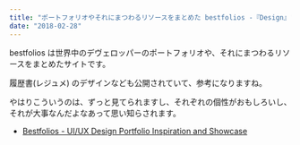 ```yaml
---
title: "ポートフォリオやそれにまつわるリソースをまとめた bestfolios -『Design』"
date: "2018-02-28"
---
```


bestfolios は世界中のデヴェロッパーのポートフォリオや、それにまつわるリソースをまとめたサイトです。

履歴書(レジュメ) のデザインなども公開されていて、参考になりますね。

やはりこういうのは、ずっと見てられますし、それぞれの個性がおもしろいし、それが大事なんだよなあって思い知らされます。

- [Bestfolios - UI/UX Design Portfolio Inspiration and Showcase](http://bestfolios.com/home/)
